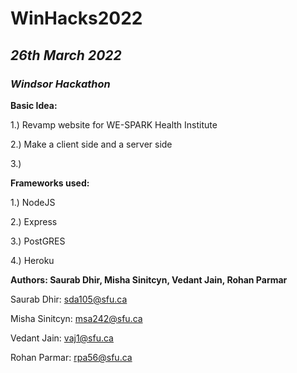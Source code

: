 # **WinHacks2022** 

## *26th March 2022*

### *Windsor Hackathon*


**Basic Idea:**

1.) Revamp website for WE-SPARK Health Institute

2.) Make a client side and a server side

3.) 



**Frameworks used:**

1.) NodeJS

2.) Express

3.) PostGRES

4.) Heroku


**Authors: Saurab Dhir, Misha Sinitcyn, Vedant Jain, Rohan Parmar**


Saurab Dhir: sda105@sfu.ca

Misha Sinitcyn: msa242@sfu.ca

Vedant Jain: vaj1@sfu.ca

Rohan Parmar: rpa56@sfu.ca
